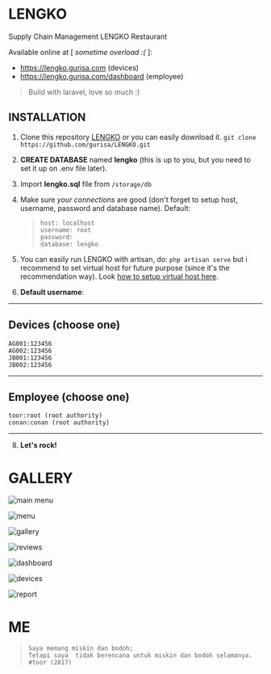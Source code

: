 
# LENGKO

Supply Chain Management
LENGKO Restaurant

Available online at [ *sometime overload :(* ]:
 - https://lengko.gurisa.com (devices) 
 - https://lengko.gurisa.com/dashboard (employee)

> Build with laravel, love so much :)

## INSTALLATION

1. Clone this repository [LENGKO](https://github.com/gurisa/LENGKO.git) or you can easily download it.
	`git clone https://github.com/gurisa/LENGKO.git`    
3. **CREATE DATABASE** named **lengko** (this is up to you, but you need to set it up on .env file later).
4. Import **lengko.sql** file from `/storage/db`
5. Make sure *your connections* are good (don't forget to setup host, username, password and database name). 
Default: 

    >     host: localhost
    >     username: root
    >     password: 
    >     database: lengko

6. You can easily run LENGKO with artisan, do: `php artisan serve` but i recommend to set virtual host for future purpose (since it's the recommendation way). Look [how to setup virtual host here](https://www.ngaret.com/cara-mengubah-localhost-menjadi-domain-window/).
7. **Default username**:
----------
Devices (choose one)
----------
	AG001:123456
	AG002:123456
	JB001:123456
	JB002:123456
----------
Employee (choose one)
----------
	toor:root (root authority)
	conan:conan (root authority)
----------

8. **Let's rock!**

# GALLERY

![main menu](https://github.com/gurisa/LENGKO/blob/master/public/files/gallery/main-menu.png?raw=true)

![menu](https://github.com/gurisa/LENGKO/blob/master/public/files/gallery/menu.png?raw=true)

![gallery](https://github.com/gurisa/LENGKO/blob/master/public/files/gallery/gallery.png?raw=true)

![reviews](https://github.com/gurisa/LENGKO/blob/master/public/files/gallery/reviews.png?raw=true)

![dashboard](https://github.com/gurisa/LENGKO/blob/master/public/files/gallery/dashboard.png?raw=true)

![devices](https://github.com/gurisa/LENGKO/blob/master/public/files/gallery/devices.png?raw=true)

![report](https://github.com/gurisa/LENGKO/blob/master/public/files/gallery/report.png?raw=true)
# ME
>     Saya memang miskin dan bodoh;
>     Tetapi saya  tidak berencana untuk miskin dan bodoh selamanya.
>     #toor (2017)
